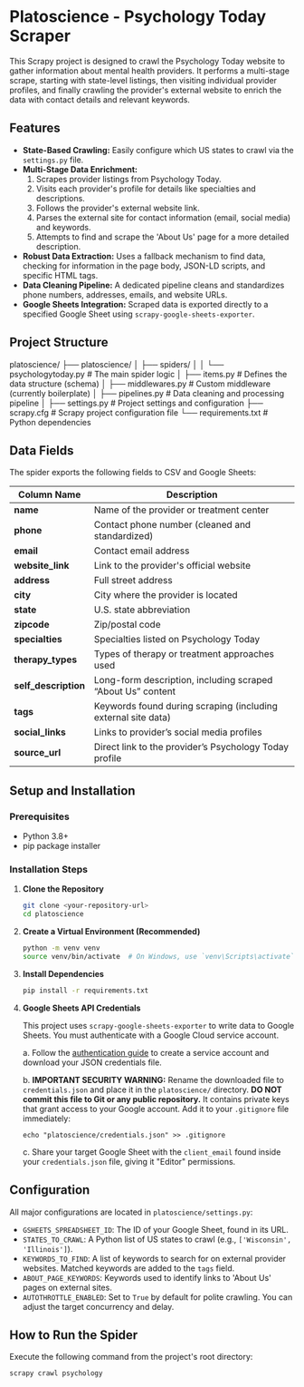 # Platoscience - Psychology Today Scraper

This Scrapy project is designed to crawl the Psychology Today website to gather information about mental health providers. It performs a multi-stage scrape, starting with state-level listings, then visiting individual provider profiles, and finally crawling the provider's external website to enrich the data with contact details and relevant keywords.

## Features

-   **State-Based Crawling:** Easily configure which US states to crawl via the `settings.py` file.
-   **Multi-Stage Data Enrichment:**
    1.  Scrapes provider listings from Psychology Today.
    2.  Visits each provider's profile for details like specialties and descriptions.
    3.  Follows the provider's external website link.
    4.  Parses the external site for contact information (email, social media) and keywords.
    5.  Attempts to find and scrape the 'About Us' page for a more detailed description.
-   **Robust Data Extraction:** Uses a fallback mechanism to find data, checking for information in the page body, JSON-LD scripts, and specific HTML tags.
-   **Data Cleaning Pipeline:** A dedicated pipeline cleans and standardizes phone numbers, addresses, emails, and website URLs.
-   **Google Sheets Integration:** Scraped data is exported directly to a specified Google Sheet using `scrapy-google-sheets-exporter`.

## Project Structure

platoscience/
├── platoscience/
│ ├── spiders/
│ │ └── psychologytoday.py # The main spider logic
│ ├── items.py # Defines the data structure (schema)
│ ├── middlewares.py # Custom middleware (currently boilerplate)
│ ├── pipelines.py # Data cleaning and processing pipeline
│ ├── settings.py # Project settings and configuration
├── scrapy.cfg # Scrapy project configuration file
└── requirements.txt # Python dependencies

## Data Fields

The spider exports the following fields to CSV and Google Sheets:

| Column Name        | Description |
|--------------------|-------------|
| **name**           | Name of the provider or treatment center |
| **phone**          | Contact phone number (cleaned and standardized) |
| **email**          | Contact email address |
| **website_link**   | Link to the provider's official website |
| **address**        | Full street address |
| **city**           | City where the provider is located |
| **state**          | U.S. state abbreviation |
| **zipcode**        | Zip/postal code |
| **specialties**    | Specialties listed on Psychology Today |
| **therapy_types**  | Types of therapy or treatment approaches used |
| **self_description** | Long-form description, including scraped “About Us” content |
| **tags**           | Keywords found during scraping (including external site data) |
| **social_links**   | Links to provider’s social media profiles |
| **source_url**     | Direct link to the provider’s Psychology Today profile |


## Setup and Installation

### Prerequisites

-   Python 3.8+
-   pip package installer

### Installation Steps

1.  **Clone the Repository**
    ```bash
    git clone <your-repository-url>
    cd platoscience
    ```

2.  **Create a Virtual Environment (Recommended)**
    ```bash
    python -m venv venv
    source venv/bin/activate  # On Windows, use `venv\Scripts\activate`
    ```

3.  **Install Dependencies**
    ```bash
    pip install -r requirements.txt
    ```

4.  **Google Sheets API Credentials**

    This project uses `scrapy-google-sheets-exporter` to write data to Google Sheets. You must authenticate with a Google Cloud service account.

    a. Follow the [authentication guide](https://gspread.readthedocs.io/en/latest/oauth2.html) to create a service account and download your JSON credentials file.

    b. **IMPORTANT SECURITY WARNING:** Rename the downloaded file to `credentials.json` and place it in the `platoscience/` directory. **DO NOT commit this file to Git or any public repository.** It contains private keys that grant access to your Google account. Add it to your `.gitignore` file immediately:
    ```
    echo "platoscience/credentials.json" >> .gitignore
    ```

    c. Share your target Google Sheet with the `client_email` found inside your `credentials.json` file, giving it "Editor" permissions.

## Configuration

All major configurations are located in `platoscience/settings.py`:

-   `GSHEETS_SPREADSHEET_ID`: The ID of your Google Sheet, found in its URL.
-   `STATES_TO_CRAWL`: A Python list of US states to crawl (e.g., `['Wisconsin', 'Illinois']`).
-   `KEYWORDS_TO_FIND`: A list of keywords to search for on external provider websites. Matched keywords are added to the `tags` field.
-   `ABOUT_PAGE_KEYWORDS`: Keywords used to identify links to 'About Us' pages on external sites.
-   `AUTOTHROTTLE_ENABLED`: Set to `True` by default for polite crawling. You can adjust the target concurrency and delay.

## How to Run the Spider

Execute the following command from the project's root directory:

```bash
scrapy crawl psychology